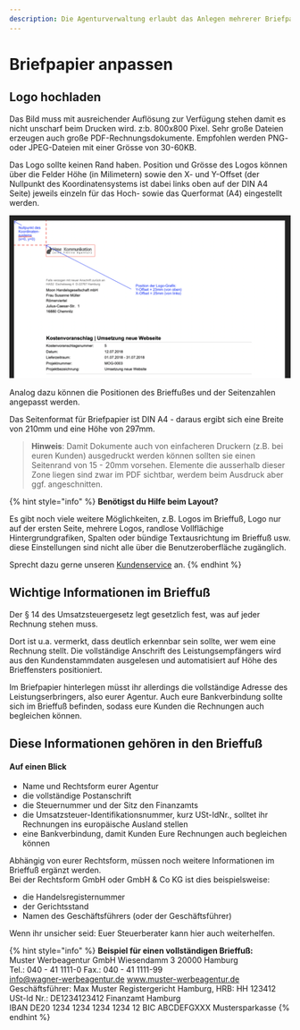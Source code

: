 ```yaml
---
description: Die Agenturverwaltung erlaubt das Anlegen mehrerer Briefpapiere.
---
```


# Briefpapier anpassen

## Logo hochladen

Das Bild muss mit ausreichender Auflösung zur Verfügung stehen damit es nicht unscharf beim Drucken wird. z:b. 800x800 Pixel. Sehr große Dateien erzeugen auch große PDF-Rechnungsdokumente. Empfohlen werden PNG- oder JPEG-Dateien mit einer Grösse von 30-60KB.

Das Logo sollte keinen Rand haben. Position und Grösse des Logos können über die Felder Höhe \(in Milimetern\) sowie den X- und Y-Offset \(der Nullpunkt des Koordinatensystems ist dabei links oben auf der DIN A4 Seite\) jeweils einzeln für das Hoch- sowie das Querformat \(A4\) eingestellt werden.

![Alle Abmessungen im Briefpapier werden in Milimeter gemessen. Hat die Logo-Grafik einen Rand, muss dieser bei der Positionierung ggf. ber&#xFC;cksichtigt werden.](../../.gitbook/assets/koordinatensystem.png)

Analog dazu können die Positionen des Brieffußes und der Seitenzahlen angepasst werden.

Das Seitenformat für Briefpapier ist DIN A4 - daraus ergibt sich eine Breite von 210mm und eine Höhe von 297mm.

> **Hinweis**: Damit Dokumente auch von einfacheren Druckern \(z.B. bei euren Kunden\) ausgedruckt werden können sollten sie einen Seitenrand von 15 - 20mm vorsehen. Elemente die ausserhalb dieser Zone liegen sind zwar im PDF sichtbar, werdem beim Ausdruck aber ggf. angeschnitten.

{% hint style="info" %}
**Benötigst du Hilfe beim Layout?**  
  
Es gibt noch viele weitere Möglichkeiten, z.B. Logos im Brieffuß, Logo nur auf der ersten Seite, mehrere Logos, randlose Vollflächige Hintergrundgrafiken, Spalten oder bündige Textausrichtung im Brieffuß usw. diese Einstellungen sind nicht alle über die Benutzeroberfläche zugänglich.  
  
Sprecht dazu gerne unseren [Kundenservice](mailto:info@dieagenturverwaltung.de) an.
{% endhint %}

## Wichtige Informationen im Brieffuß

Der § 14 des Umsatzsteuergesetz legt gesetzlich fest, was auf jeder Rechnung stehen muss. 

Dort ist u.a. vermerkt, dass deutlich erkennbar sein sollte, wer wem eine Rechnung stellt. Die vollständige Anschrift des Leistungsempfängers wird aus den Kundenstammdaten ausgelesen und automatisiert auf Höhe des Brieffensters positioniert. 

Im Briefpapier hinterlegen müsst ihr allerdings die vollständige Adresse des Leistungserbringers, also eurer Agentur. Auch eure Bankverbindung sollte sich im Brieffuß befinden, sodass eure Kunden die Rechnungen auch begleichen können.

## **Diese Informationen gehören in den Brieffuß**

#### **Auf einen Blick**

* Name und Rechtsform eurer Agentur
* die vollständige Postanschrift
* die Steuernummer und der Sitz den Finanzamts
* die Umsatzsteuer-Identifikationsnummer, kurz USt-IdNr., solltet ihr Rechnungen ins europäische Ausland stellen
* eine Bankverbindung, damit Kunden Eure Rechnungen auch begleichen können

Abhängig von eurer Rechtsform, müssen noch weitere  Informationen im Brieffuß ergänzt werden.  
Bei der Rechtsform GmbH oder GmbH & Co KG ist dies beispielsweise:

* die Handelsregisternummer
* der Gerichtsstand
* Namen des Geschäftsführers \(oder der Geschäftsführer\)

Wenn ihr unsicher seid: Euer Steuerberater kann hier auch weiterhelfen.

{% hint style="info" %}
**Beispiel für einen vollständigen Brieffuß:**  
Muster Werbeagentur GmbH Wiesendamm 3 20000 Hamburg   
Tel.: 040 - 41 1111-0 Fax.: 040 - 41 1111-99  
info@wagner-werbeagentur.de www.muster-werbeagentur.de  
Geschäftsführer: Max Muster Registergericht Hamburg, HRB: HH 123412  
USt-Id Nr.: DE1234123412 Finanzamt Hamburg  
IBAN DE20 1234 1234 1234 1234 12 BIC ABCDEFGXXX Mustersparkasse 
{% endhint %}



